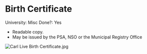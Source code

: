 # Birth Certificate

University: Misc
Done?: Yes

- Readable copy.
- May be issued by the PSA, NSO or the Municipal Registry Office

![Carl Live Birth Certificate.jpg](Birth%20Certificate%20a0db7b8c91434825918eca64fad3235a/Carl_Live_Birth_Certificate.jpg)